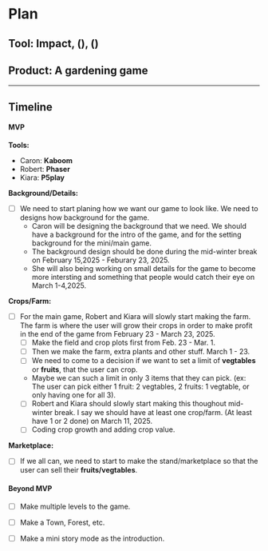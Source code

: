 # Plan

## Tool: Impact, (), ()
## Product: A gardening game

---

## Timeline

#### MVP

**Tools:**

* Caron: **Kaboom**
* Robert: **Phaser**
* Kiara: **P5play**

**Background/Details:**

* [ ] We need to start planing how we want our game to look like. We need to designs how background for the game.
   * Caron will be designing the background that we need. We should have a background for the intro of the game, and for the setting background for the mini/main game.
   * The background design should be done during the mid-winter break on February 15,2025 - Feburary 23, 2025.
   * She will also being working on small details for the game to become more intersting and something that people would catch their eye on March 1-4,2025.

**Crops/Farm:**
 
* [ ] For the main game, Robert and Kiara will slowly start making the farm. The farm is where the user will grow their crops in order to make profit in the end of the game from February 23 - March 23, 2025.
  * [ ] Make the field and crop plots first from Feb. 23 - Mar. 1.
  * [ ] Then we make the farm, extra plants and other stuff. March 1 - 23.
   * [ ] We need to come to a decision if we want to set a limit of **vegtables** or **fruits**, that the user can crop. 
   * Maybe we can such a limit in only 3 items that they can pick. (ex: The user can pick either 1 fruit: 2 vegtables, 2 fruits: 1 vegtable, or only having one for all 3).
   * [ ] Robert and Kiara should slowly start making this thoughout mid-winter break. I say we should have at least one crop/farm. (At least have 1 or 2 done) on March 11, 2025.
    * [ ] Coding crop growth and adding crop value.

**Marketplace:**

 * [ ] If we all can, we need to start to make the stand/marketplace so that the user can sell their **fruits/vegtables**. 

#### Beyond MVP

* [ ] Make multiple levels to the game.
* [ ] Make a Town, Forest, etc.
* [ ] Make a mini story mode as the introduction.


<!-- EXAMPLE

## Tool: APIs
## Product: Green Glass Door riddle app

## Timeline

### MVP

- [ ] Front-end
  - [x] Webpage to collect input from user (deadline: 4/15)
  - [ ] Webpage to display "yes, but a ___ can't" or "no, but a ___ can" (deadline: 5/1)
- [x] Back-end
  - [x] Use regex to test whether or not the word can go through the GGD (deadline: 3/1)
  - [x] Use the Twinword API to find related words (deadline: 3/15)
    - [ ] Iterate through the words until an opposite example can be found (deadline: 4/1)

#### Beyond MVP

- [ ] Use another API to make sure the opposite example is a noun
- [ ] Automate notification of API limit to make sure I don’t exceed free quota
- [ ] A multiple choice quizzer that will test the user’s knowledge of the solution

-->




<!-- DO NOT USE THIS YET

| Name | Glows | Grows |
| -------- | ------- | ------- |
|   |   |
|   |   |
|   |   |
|   |   |
|   |   |
|   |   |

-->
